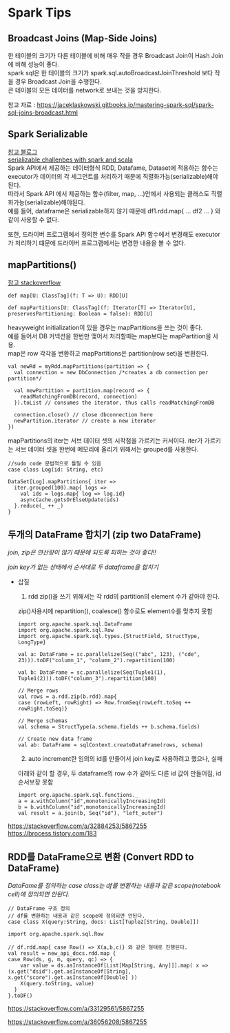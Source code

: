 # Spark Tips

## Broadcast Joins (Map-Side Joins)
한 테이블의 크기가 다른 테이블에 비해 매우 작을 경우 Broadcast Join이 Hash Join에 비해 성능이 좋다.  
spark sql은 한 테이블의 크기가 spark.sql.autoBroadcastJoinThreshold 보다 작을 경우 Broadcast Join을 수행한다.  
큰 테이블의 모든 데이터를 network로 보내는 것을 방지한다.  

참고 자료 : https://jaceklaskowski.gitbooks.io/mastering-spark-sql/spark-sql-joins-broadcast.html


## Spark Serializable
[참고 블로그](https://12bme.tistory.com/436)\
[serializable challenbes with spark and scala](https://medium.com/onzo-tech/serialization-challenges-with-spark-and-scala-a2287cd51c54)\
Spark API에서 제공하는 데이터형식 RDD, Datafame, Dataset에 적용하는 함수는 executor가 데이터의 각 세그먼트를 처리하기 때문에 직렬화가능(serializable)해야 된다.\
따라서 Spark API 에서 제공하는 함수(filter, map, ...)안에서 사용되는 클래스도 직렬화가능(serializable)해야된다.\
예를 들어, dataframe은 serializable하지 않기 때문에 df1.rdd.map{ ... df2 ... } 와 같이 사용할 수 없다.

또한, 드라이버 프로그램에서 정의한 변수를 Spark API 함수에서 변경해도 executor가 처리하기 떄문에 드라이버 프로그램에서는 변경한 내용을 볼 수 없다.

## mapPartitions()
[참고 stackoverflow](https://stackoverflow.com/a/39203798/5867255)

```
def map[U: ClassTag](f: T => U): RDD[U]
```

```
def mapPartitions[U: ClassTag](f: Iterator[T] => Iterator[U], preservesPartitioning: Boolean = false): RDD[U]
```

heavyweight initialization이 있을 경우는 mapPartitions을 쓰는 것이 좋다.\
예를 들어서 DB 커넥션을 한번만 맺어서 처리할때는 map보다는 mapPartition을 사용.\
map은 row 각각을 변환하고 mapPartitions은 partition(row set)을 변환한다.

```
val newRd = myRdd.mapPartitions(partition => {
  val connection = new DbConnection /*creates a db connection per partition*/

  val newPartition = partition.map(record => {
    readMatchingFromDB(record, connection)
  }).toList // consumes the iterator, thus calls readMatchingFromDB

  connection.close() // close dbconnection here
  newPartition.iterator // create a new iterator
})
```

mapPartitions의 iter는 서브 데이터 셋의 시작점을 가르키는 커서이다.
iter가 가르키는 서브 데이터 셋을 한번에 메모리에 올리기 위해서는 grouped를 사용한다.
```
//sudo code 문법적으로 틀릴 수 있음
case class Log(id: String, etc)

DataSet[Log].mapPartitions{ iter =>
  iter.grouped(100).map{ logs =>
    val ids = logs.map{ log => log.id}
    asyncCache.getsOrElseUpdate(ids)
  }.reduce(_ ++ _)
}
```


## 두개의 DataFrame 합치기 (zip two DataFrame)
 *join, zip은 연산량이 많기 때문에 되도록 피하는 것이 좋다!!*

 *join key가 없는 상태에서 순서대로 두 dataframe을 합치기*

* 삽질  
  1. rdd zip()을 쓰기 위해서는 각 rdd의 partition의 element 수가 같아야 한다.

    zip()사용시에 repartition(), coalesce() 함수로도 element수를 맞추지 못함

    ```
    import org.apache.spark.sql.DataFrame
    import org.apache.spark.sql.Row
    import org.apache.spark.sql.types.{StructField, StructType, LongType}

    val a: DataFrame = sc.parallelize(Seq(("abc", 123), ("cde", 23))).toDF("column_1", "column_2").repartition(100)

    val b: DataFrame = sc.parallelize(Seq(Tuple1(1), Tuple1(2))).toDF("column_3").repartition(100)

    // Merge rows
    val rows = a.rdd.zip(b.rdd).map{
    case (rowLeft, rowRight) => Row.fromSeq(rowLeft.toSeq ++ rowRight.toSeq)}

    // Merge schemas
    val schema = StructType(a.schema.fields ++ b.schema.fields)

    // Create new data frame
    val ab: DataFrame = sqlContext.createDataFrame(rows, schema)
    ```

  2. auto increment한 임의의 id를 만들어서 join key로 사용하려고 했으나, 실패

    아래와 같이 할 경우, 두 dataframe의 row 수가 같아도 다른 id 값이 만들어짐, id 순서보장 못함

    ```
    import org.apache.spark.sql.functions._
    a = a.withColumn("id",monotonicallyIncreasingId)
    b = b.withColumn("id",monotonicallyIncreasingId)
    val result = a.join(b, Seq("id"), "left_outer")
    ```


https://stackoverflow.com/a/32884253/5867255
https://brocess.tistory.com/183


## RDD를 DataFrame으로 변환 (Convert RDD to DataFrame)

*DataFame를 정의하는 case class는 df를 변환하는 내용과 같은 scope(notebook cell)에 정의되면 안된다.*

```
// DataFrame 구조 정의
// df를 변환하는 내용과 같은 scope에 정의되면 안된다.  
case class X(query:String, docs: List[Tuple2[String, Double]])

import org.apache.spark.sql.Row

// df.rdd.map{ case Row() => X(a,b,c)} 와 같은 형태로 진행된다.
val result = new_api_docs.rdd.map {
case Row(ds, g, m, query, qc) => {
    var value = ds.asInstanceOf[List[Map[String, Any]]].map( x => (x.get("dsid").get.asInstanceOf[String], x.get("score").get.asInstanceOf[Double] ))
    X(query.toString, value)
  }
}.toDF()
```

https://stackoverflow.com/a/33129561/5867255

https://stackoverflow.com/a/36056208/5867255
